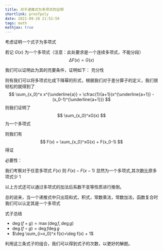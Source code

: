 ```yaml
---
title: 对于递推式为多项式的证明
shortlink: proofpoly
date: 2021-09-28 21:52:59
tags: math
mathjax: true
---
```


考虑证明一个式子为多项式 

<!--more-->
若记 $G(x)$ 为一个多项式（注意：此处要求是一个连续多项式，不能分段）
$$
\Delta F(x)=G(x)
$$

我们可以证明此为其的充要条件，证明如下：
充分性

则有我们可以将多项式化成下降幂的形式，根据我们对于差分算子的定义，我们很轻松的就得到了
$$
\sum_{x_0}^x x^{\underline{a}} = \cfrac{1}{a+1}(x^{\underline{a+1}} - (x_0-1)^{\underline{a+1}})
$$
则我们证明了
$$
\sum_{x_0}^xG(x)
$$
为一个多项式

则我们有
$$
F(x) = \sum_{x_0}^xG(x) + F(x_0-1)
$$
得证

必要性：

我们考察对于任意多项式 $F(x)$ 则 $F(x) - F(x-1)$ 显然为一个多项式,其次数比原多项式少 $1$

以上方式还可以通过多项式的加法后系数不变等性质进行推倒。



总的说来，当一个递推式中只出现和式，积式，常数乘法，常数加法，函数复合时我们可以认定其是一个多项式

式子总结

- $\deg (f + g)=\max(\deg f, \deg g)$ 
- $\deg (f \circ g)= \deg f \deg g$
- $\deg \sum_{i=x_0}^x f(x)=\deg f(x) + 1$

利用这三条式子的组合，我们可以得到式子的次数，以更好的解题。
